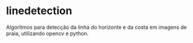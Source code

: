 # linedetection
Algoritmos para detecção da linha do horizonte e da costa em imagens de praia, utilizando opencv e python.
